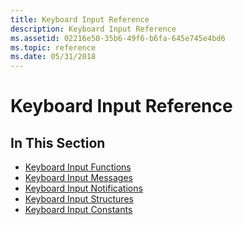 ```yaml
---
title: Keyboard Input Reference
description: Keyboard Input Reference
ms.assetid: 02216e50-35b6-49f6-b6fa-645e745e4bd6
ms.topic: reference
ms.date: 05/31/2018
---
```


# Keyboard Input Reference

## In This Section

-   [Keyboard Input Functions](keyboard-input-functions.md)
-   [Keyboard Input Messages](keyboard-input-messages.md)
-   [Keyboard Input Notifications](keyboard-input-notifications.md)
-   [Keyboard Input Structures](keyboard-input-structures.md)
-   [Keyboard Input Constants](keyboard-input-constants.md)

 

 




